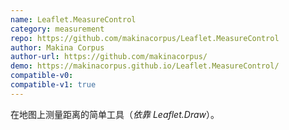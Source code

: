 ```yaml
---
name: Leaflet.MeasureControl
category: measurement
repo: https://github.com/makinacorpus/Leaflet.MeasureControl
author: Makina Corpus
author-url: https://github.com/makinacorpus/
demo: https://makinacorpus.github.io/Leaflet.MeasureControl/
compatible-v0:
compatible-v1: true
---
```


在地图上测量距离的简单工具（*依靠 Leaflet.Draw*）。
